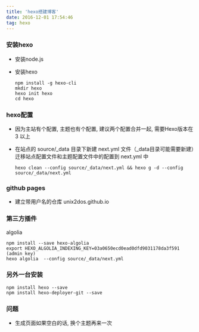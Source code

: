 ```yaml
---
title: 'hexo搭建博客'
date: 2016-12-01 17:54:46
tag: hexo
---
```


### 安装hexo

+ 安装node.js
+ 安装hexo

	```
	npm install -g hexo-cli
	mkdir hexo
	hexo init hexo
	cd hexo
	```

<!-- more -->
### hexo配置

+ 因为主站有个配置, 主题也有个配置, 建议两个配置合并一起, 需要Hexo版本在 3 以上

+ 在站点的 source/_data 目录下新建 next.yml 文件（_data目录可能需要新建）迁移站点配置文件和主题配置文件中的配置到 next.yml 中
  
	```
	hexo clean --config source/_data/next.yml && hexo g -d --config source/_data/next.yml
	```
	
### github pages

+ 建立带用户名的仓库 unix2dos.github.io

### 第三方插件

algolia

```
npm install --save hexo-algolia
export HEXO_ALGOLIA_INDEXING_KEY=03a0650ecd0ead0dfd9031178da3f591 (admin key)
hexo algolia  --config source/_data/next.yml 
```


### 另外一台安装
	
```
npm install hexo --save
npm install hexo-deployer-git --save
```

### 问题

+ 生成页面如果空白的话, 换个主题再来一次

